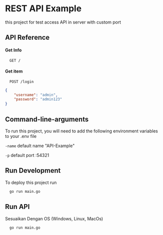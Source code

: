 
# REST API Example

this project for test access API in server with custom port


## API Reference

#### Get Info

```http
  GET /
```


#### Get item

```http
  POST /login
```

```json
{
    "username": "admin",
    "password": "admin123"
}
```



## Command-line-arguments

To run this project, you will need to add the following environment variables to your .env file

`-name` default name "API-Example"

`-p` default port :54321


## Run Development

To deploy this project run

```bash
  go run main.go
```

## Run API

Sesuaikan Dengan OS (Windows, Linux, MacOs)

```bash
  go run main.go
```

